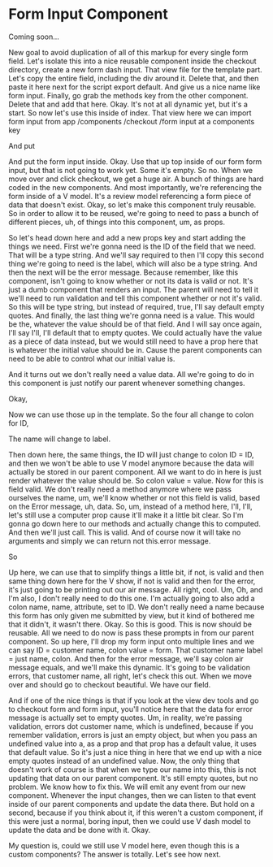 # Form Input Component

Coming soon...

New goal to avoid duplication of all of this markup for every single form field.
Let's isolate this into a nice reusable component inside the checkout directory,
create a new form dash input. That view file for the template part. Let's copy the
entire field, including the div around it. Delete that, and then paste it here next
for the script export default. And give us a nice name like form input. Finally, go
grab the methods key from the other component. Delete that and add that here. Okay.
It's not at all dynamic yet, but it's a start. So now let's use this inside of index.
That view here we can import form input from app /components /checkout /form input at
a components key

And put

And put the form input inside. Okay. Use that up top inside of our form form input,
but that is not going to work yet. Some it's empty. So no. When we move over and
click checkout, we get a huge air. A bunch of things are hard coded in the new
components. And most importantly, we're referencing the form inside of a V model.
It's a review model referencing a form piece of data that doesn't exist. Okay, so
let's make this component truly reusable. So in order to allow it to be reused, we're
going to need to pass a bunch of different pieces, uh, of things into this component,
um, as props.

So let's head down here and add a new props key and start adding the things we need.
First we're gonna need is the ID of the field that we need. That will be a type
string. And we'll say required to then I'll copy this second thing we're going to
need is the label, which will also be a type string. And then the next will be the
error message. Because remember, like this component, isn't going to know whether or
not its data is valid or not. It's just a dumb component that renders an input. The
parent will need to tell it we'll need to run validation and tell this component
whether or not it's valid. So this will be type string, but instead of required,
true, I'll say default empty quotes. And finally, the last thing we're gonna need is
a value. This would be the, whatever the value should be of that field. And I will
say once again, I'll say I'll, I'll default that to empty quotes. We could actually
have the value as a piece of data instead, but we would still need to have a prop
here that is whatever the initial value should be in. Cause the parent components can
need to be able to control what our initial value is.

And it turns out we don't really need a value data. All we're going to do in this
component is just notify our parent whenever something changes.

Okay,

Now we can use those up in the template. So the four all change to colon for ID,

The name will change to label.

Then down here, the same things, the ID will just change to colon ID = ID, and then
we won't be able to use V model anymore because the data will actually be stored in
our parent component. All we want to do in here is just render whatever the value
should be. So colon value = value. Now for this is field valid. We don't really need
a method anymore where we pass ourselves the name, um, we'll know whether or not this
field is valid, based on the Error message, uh, data. So, um, instead of a method
here, I'll, I'll, let's still use a computer prop cause it'll make it a little bit
clear. So I'm gonna go down here to our methods and actually change this to computed.
And then we'll just call. This is valid. And of course now it will take no arguments
and simply we can return not this.error message.

So

Up here, we can use that to simplify things a little bit, if not, is valid and then
same thing down here for the V show, if not is valid and then for the error, it's
just going to be printing out our air message. All right, cool. Um, Oh, and I'm also,
I don't really need to do this one. I'm actually going to also add a colon name,
name, attribute, set to ID. We don't really need a name because this form has only
given me submitted by view, but it kind of bothered me that it didn't, it wasn't
there. Okay. So this is good. This is now should be reusable. All we need to do now
is pass these prompts in from our parent component. So up here, I'll drop my form
input onto multiple lines and we can say ID = customer name, colon value = form. That
customer name label = just name, colon. And then for the error message, we'll say
colon air message equals, and we'll make this dynamic. It's going to be validation
errors, that customer name, all right, let's check this out. When we move over and
should go to checkout beautiful. We have our field.

And if one of the nice things is that if you look at the view dev tools and go to
checkout form and form input, you'll notice here that the data for error message is
actually set to empty quotes. Um, in reality, we're passing validation, errors dot
customer name, which is undefined, because if you remember validation, errors is just
an empty object, but when you pass an undefined value into a, as a prop and that prop
has a default value, it uses that default value. So it's just a nice thing in here
that we end up with a nice empty quotes instead of an undefined value. Now, the only
thing that doesn't work of course is that when we type our name into this, this is
not updating that data on our parent component. It's still empty quotes, but no
problem. We know how to fix this. We will emit any event from our new component.
Whenever the input changes, then we can listen to that event inside of our parent
components and update the data there. But hold on a second, because if you think
about it, if this weren't a custom component, if this were just a normal, boring
input, then we could use V dash model to update the data and be done with it. Okay.

My question is, could we still use V model here, even though this is a custom
components? The answer is totally. Let's see how next.


